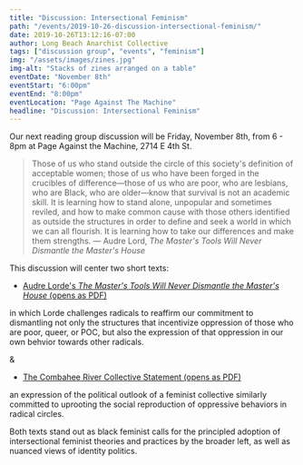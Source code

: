 ```yaml
---
title: "Discussion: Intersectional Feminism"
path: "/events/2019-10-26-discussion-intersectional-feminism/"
date: 2019-10-26T13:12:16-07:00
author: Long Beach Anarchist Collective
tags: ["discussion group", "events", "feminism"]
img: "/assets/images/zines.jpg"
img-alt: "Stacks of zines arranged on a table"
eventDate: "November 8th"
eventStart: "6:00pm"
eventEnd: "8:00pm"
eventLocation: "Page Against The Machine"
headline: "Discussion: Intersectional Feminism"
---
```


Our next reading group discussion will be Friday, November 8th, from 6 - 8pm at Page Against the Machine, 2714 E 4th St.

> Those of us who stand outside the circle of this society's definition of acceptable women; those of us who have been forged in the crucibles of difference—those of us who are poor, who are lesbians, who are Black, who are older—know that survival is not an academic skill. It is learning how to stand alone, unpopular and sometimes reviled, and how to make common cause with those others identified as outside the structures in order to define and seek a world in which we can all flourish. It is learning how to take our differences and make them strengths. &mdash; Audre Lord, _The Master's Tools Will Never Dismantle the Master's House_

This discussion will center two short texts:

- [Audre Lorde's _The Master's Tools Will Never Dismantle the Master's House_ (opens as PDF)](https://collectiveliberation.org/wp-content/uploads/2013/01/Lorde_The_Masters_Tools.pdf)

in which Lorde challenges radicals to reaffirm our commitment to dismantling not only the structures that incentivize oppression of those who are poor, queer, or POC, but also the expression of that oppression in our own behvior towards other radicals.

&

- [The Combahee River Collective Statement (opens as PDF)](https://americanstudies.yale.edu/sites/default/files/files/Keyword%20Coalition_Readings.pdf)

an expression of the political outlook of a feminist collective similarly committed to uprooting the social reproduction of oppressive behaviors in radical circles.

Both texts stand out as black feminist calls for the principled adoption of intersectional feminist theories and practices by the broader left, as well as nuanced views of identity politics.
